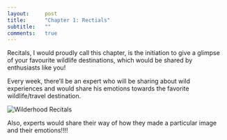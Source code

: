 ```yaml
---
layout:     post
title:      "Chapter 1: Rectials"
subtitle:   ""
comments:   true
---
```


<p>Recitals, I would proudly call this chapter, is the initiation to give a glimpse of your favourite wildlife destinations, which would be shared by enthusiasts like you! </p>

<p>Every week, there’ll be an expert who will be sharing about wild experiences and would share his emotions towards the favorite wildlife/travel destination. </p>

<img src="{{ site.baseurl }}/img/2015-02-08/recitals.png" alt="Wilderhood Recitals">

<p>Also, experts would share their way of how they made a particular image and their emotions!!!!</p>